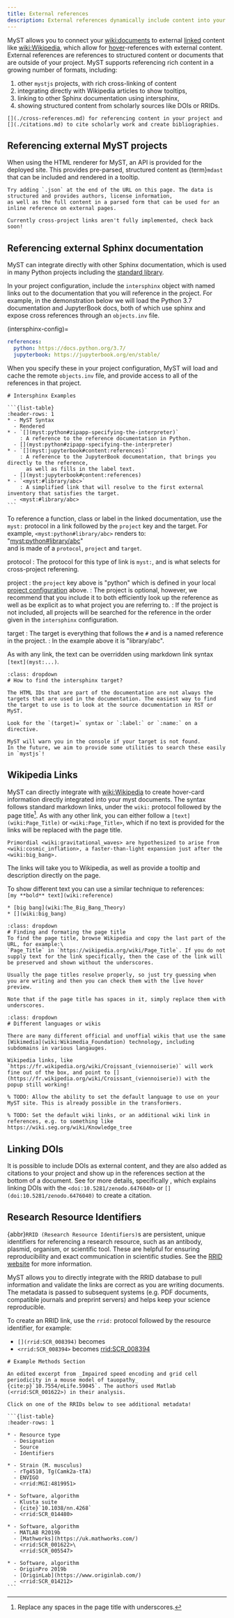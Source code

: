 ```yaml
---
title: External references
description: External references dynamically include content into your MyST projects, from Wikipedia, intersphinx, DOIs, RRIDs, and any other MyST projects. Allowing your documents to be rich, interactive and automatically kept up to date.
---
```


MyST allows you to connect your <wiki:documents> to external [linked](wiki:Hyperlink) content like <wiki:Wikipedia>, which allow for [hover](wiki:Hovercraft)-references with external content.
External references are references to structured content or documents that are outside of your project.
MyST supports referencing rich content in a growing number of formats, including:

1. other `mystjs` projects, with rich cross-linking of content
2. integrating directly with Wikipedia articles to show tooltips,
3. linking to other Sphinx documentation using intersphinx,
4. showing structured content from scholarly sources like DOIs or RRIDs.

```{seealso}
[](./cross-references.md) for referencing content in your project and [](./citations.md) to cite scholarly work and create bibliographies.
```

## Referencing external MyST projects

When using the HTML renderer for MyST, an API is provided for the deployed site.
This provides pre-parsed, structured content as {term}`mdast` that can be included and rendered in a tooltip.

```{tip}
Try adding `.json` at the end of the URL on this page. The data is structured and provides authors, license information,
as well as the full content in a parsed form that can be used for an inline reference on external pages.
```

```{note}
Currently cross-project links aren't fully implemented, check back soon!
```

## Referencing external Sphinx documentation

MyST can integrate directly with other Sphinx documentation, which is used in many Python projects including the [standard library](https://docs.python.org/).

In your project configuration, include the `intersphinx` object with named links out to the documentation that you will reference in the project. For example, in the demonstration below we will load the Python 3.7 documentation and JupyterBook docs, both of which use sphinx and expose cross references through an `objects.inv` file.

(intersphinx-config)=

```yaml
references:
  python: https://docs.python.org/3.7/
  jupyterbook: https://jupyterbook.org/en/stable/
```

When you specify these in your project configuration, MyST will load and cache the remote `objects.inv` file,
and provide access to all of the references in that project.

````{important}
# Intersphinx Examples

```{list-table}
:header-rows: 1
* - MyST Syntax
  - Rendered
* - `[](myst:python#zipapp-specifying-the-interpreter)`
    : A reference to the reference documentation in Python.
  - [](myst:python#zipapp-specifying-the-interpreter)
* - `[](myst:jupyterbook#content:references)`
    : A reference to the JupyterBook documentation, that brings you directly to the reference,
      as well as fills in the label text.
  - [](myst:jupyterbook#content:references)
* - `<myst:#library/abc>`
    : A simplified link that will resolve to the first external inventory that satisfies the target.
  - <myst:#library/abc>
```
````

To reference a function, class or label in the linked documentation, use the `myst:` protocol in a link followed by the `project` key and the target.
For example, `<myst:python#library/abc>` renders to:\
"<myst:python#library/abc>"\
and is made of a `protocol`, `project` and `target`.

protocol
: The protocol for this type of link is `myst:`, and is what selects for cross-project referening.

project
: the `project` key above is "python" which is defined in your local [project configuration](#intersphinx-config) above.
: The project is optional, however, we recommend that you include it to both efficiently look up the reference as well as be explicit as to what project you are referring to.
: If the project is not included, all projects will be searched for the reference in the order given in the `intersphinx` configuration.

target
: The target is everything that follows the `#` and is a named reference in the project.
: In the example above it is "library/abc".

As with any link, the text can be overridden using markdown link syntax `[text](myst:...)`.

```{tip}
:class: dropdown
# How to find the intersphinx target?

The HTML IDs that are part of the documentation are not always the targets that are used in the documentation. The easiest way to find the target to use is to look at the source documentation in RST or MyST.

Look for the `(target)=` syntax or `:label:` or `:name:` on a directive.

MyST will warn you in the console if your target is not found.
In the future, we aim to provide some utilities to search these easily in `mystjs`!
```

## Wikipedia Links

MyST can directly integrate with <wiki:Wikipedia> to create hover-card information directly integrated into your myst documents. The syntax follows standard markdown links, under the `wiki:` protocol followed by the page title[^1]. As with any other link, you can either follow a `[text](wiki:Page_Title)` or `<wiki:Page_Title>`, which if no text is provided for the links will be replaced with the page title.

[^1]: Replace any spaces in the page title with underscores.

```{myst}
Primordial <wiki:gravitational_waves> are hypothesized to arise from <wiki:cosmic_inflation>, a faster-than-light expansion just after the <wiki:big_bang>.
```

The links will take you to Wikipedia, as well as provide a tooltip and description directly on the page.

To show different text you can use a similar technique to references:\
`[my **bold** text](wiki:reference)`

```{myst}
* [big bang](wiki:The_Big_Bang_Theory)
* [](wiki:big_bang)
```

```{tip}
:class: dropdown
# Finding and formating the page title
To find the page title, browse Wikipedia and copy the last part of the URL, for example:\
`Page_Title` in `https://wikipedia.org/wiki/Page_Title`. If you do not supply text for the link specifically, then the case of the link will be preserved and shown without the underscores.

Usually the page titles resolve properly, so just try guessing when you are writing and then you can check them with the live hover preview.

Note that if the page title has spaces in it, simply replace them with underscores.
```

```{important}
:class: dropdown
# Different languages or wikis

There are many different official and unoffial wikis that use the same [Wikimedia](wiki:Wikimedia_Foundation) technology, including subdomains in various langauges.

Wikipedia links, like `https://fr.wikipedia.org/wiki/Croissant_(viennoiserie)` will work fine out of the box, and point to [](https://fr.wikipedia.org/wiki/Croissant_(viennoiserie)) with the popup still working!

% TODO: Allow the ability to set the default language to use on your MyST site. This is already possible in the transformers.

% TODO: Set the default wiki links, or an additional wiki link in references, e.g. to something like https://wiki.seg.org/wiki/Knowledge_tree
```

## Linking DOIs

It is possible to include DOIs as external content, and they are also added as citations to your project and show up in the references section at the bottom of a document. See [](./citations.md) for more details, specifically [](#doi-links), which explains linking DOIs with the `<doi:10.5281/zenodo.6476040>` or `[](doi:10.5281/zenodo.6476040)` to create a citation.

## Research Resource Identifiers

{abbr}`RRID (Research Resource Identifiers)`s are persistent, unique identifiers for referencing a research resource, such as an antibody, plasmid, organism, or scientific tool. These are helpful for ensuring reproducibility and exact communication in scientific studies. See the [RRID website](https://scicrunch.org/resources) for more information.

MyST allows you to directly integrate with the RRID database to pull information and validate the links are correct as you are writing documents. The metadata is passed to subsequent systems (e.g. PDF documents, compatible journals and preprint servers) and helps keep your science reproducible.

To create an RRID link, use the `rrid:` protocol followed by the resource identifier, for example:

- `[](rrid:SCR_008394)` becomes [](rrid:SCR_008394)
- `<rrid:SCR_008394>` becomes <rrid:SCR_008394>

````{note}
# Example Methods Section

An edited excerpt from _Impaired speed encoding and grid cell periodicity in a mouse model of tauopathy_
{cite:p}`10.7554/eLife.59045`. The authors used Matlab (<rrid:SCR_001622>) in their analysis.

Click on one of the RRIDs below to see additional metadata!

```{list-table}
:header-rows: 1

* - Resource type
  - Designation
  - Source
  - Identifiers

* - Strain (M. musculus)
  - rTg4510, Tg(Camk2a-tTA)
  - ENVIGO
  - <rrid:MGI:4819951>

* - Software, algorithm
  - Klusta suite
  - {cite}`10.1038/nn.4268`
  - <rrid:SCR_014480>

* - Software, algorithm
  - MATLAB R2019b
  - [Mathworks](https://uk.mathworks.com/)
  - <rrid:SCR_001622>\
    <rrid:SCR_005547>

* - Software, algorithm
  - OriginPro 2019b
  - [OriginLab](https://www.originlab.com/)
  - <rrid:SCR_014212>
```
````
